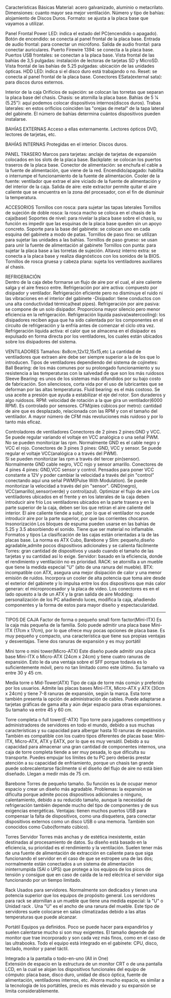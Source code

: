  Características Básicas
	Material: acero galvanizado, aluminio o metacrilato.
	Dimensiones: cuanto mayor sea mejor ventilación.
	Número y tipo de bahías: alojamiento de Discos Duros.
	Formato: se ajusta a la placa base que vayamos a utilizar.
   
   Panel Frontal
	Power LED: indica el estado del PC(encendido o apagado).
	Botón de encendido: se conecta al panel frontal de la placa base.
	Entrada de audio frontal: para conectar un micrófono.
	Salida de audio frontal: para conectar auriculares.
	Puerto Firewire 1394: se conecta a la placa base.
	Puertos USB frontales: se conectan a la placa base.
	Vista frontal de las bahías de 3,5 pulgadas: instalación de lectoras de tarjetas SD y MicroSD.
	Vista frontal de las bahías de 5.25 pulgadas: ubicación de las unidades ópticas.
	HDD LED: indica si el disco duro está trabajando o no.
	Reset: se conecta al panel frontal de la placa base.
	Conectores ESata(external sata): para discos duros externos.

   Interior de la caja
	Orificios de sujeción: se colocan las torretas que separan la placa base del chasis.
	Chasis: se atornilla la placa base.
	Bahías de 5 1⁄4 (5.25"): aquí podemos colocar dispositivos internos(discos duros).
	Trabas laterales: en estos orificios coinciden las "orejas de metal" de la tapa lateral del gabinete.
	El número de bahías determina cuántos dispositivos pueden instalarse.
   
   BAHÍAS EXTERNAS
	Acceso a ellas externamente.
	Lectores ópticos DVD, lectores de tarjetas, etc.

   BAHÍAS INTERNAS
	Protegidas en el interior.
	Discos duros.

   PANEL TRASERO
	Marcos para tarjetas: anclaje de tarjetas de expansión colocados en los slots de la placa base.
	Backplate: se colocan los puertos traseros de la placa base.
	Conector de alimentación: se enchufa el cable a la fuente de alimentación, que viene de la red.
	Encendido/apagado: habilita o interrumpe el funcionamiento de la fuente de alimentación.
	Cooler de la fuente: ventilador que extrae el aire viciado de la fuente de alimentación y del interior de la caja.
	Salida de aire: este extractor permite quitar el aire caliente que se encuentra en la zona del procesador, con el fin de disminuir la temperatura.

ACCESORIOS
	Tornillos con rosca: para sujetar las tapas laterales
	Tornillos de sujeción de doble rosca: la rosca macho se coloca en el chasis de la caja(base)
	Soportes de nivel: para nivelar la placa base sobre el chasis, su función es impedir que las esquinas de la placa base queden sin un apoyo concreto.
	Soporte para la base del gabinete: se colocan uno en cada esquina del gabinete a modo de patas.
	Tornillos de paso fino: se utilizan para sujetar las unidades a las bahías.
	Tornillos de paso grueso: se usan para unir la fuente de alimentación al gabinete
	Tornillos con punta: para sujetar la placa base a las torretas de sujeción.
	Altavoz interno extra: se conecta a la placa base y realiza diagnósticos con los sonidos de la BIOS.
	Tornillos de rosca gruesa y cabeza plana: sujeta los ventiladores auxiliares al chasis.

REFRIGERACIÓN	
Dentro de la caja debe formarse un flujo de aire por el cual, el aire caliente salga y el aire fresco entre.
	Refrigeración por aire activa: compuesto por disipador y ventilador. Refrigeración eficiente pero no disminuye el ruido ni las vibraciones en el interior del gabinete
		-Disipador: tiene conductos con una alta conductividad térmica(heat pipes).
	Refrigeración por aire pasiva: se compone de un solo disipador. Proporciona mayor silencio pero menor eficiencia en la refrigeración.
	Refrigeración líquida pasiva(watercooling): los disipadores reciben agua que ha sido calentada por los componentes en el circuito de refrigeración y la enfría antes de comenzar el ciclo otra vez.
	Refrigeración líquida activa: el calor que se almacena en el disipador es expulsado en forma directa por los ventiladores, los cuales están ubicados sobre los disipadores del sistema.

   VENTILADORES
	Tamaños: 8x8cm,12x12,15x15,etc
	La cantidad de ventiladores que extraen aire debe ser siempre superior a la de los que lo introducen.
	Tipos de ventiladores dependiendo del sistema de cojinetes:
	       Ball Bearing: de los más comunes por su prolongado funcionamiento y su resistencia a las temperaturas con la salvedad de que son los más ruidosos
	       Sleeve Bearing: es unos de los sistemas más difundidos por su bajo costo de fabricación. Son silenciosos, corta vida por el uso de lubricantes que se deforman por las altas temperaturas.
	       Fluid bearing: es el más costoso. Se usa aceite a presión que ayuda a estabilizar el eje del rotor. Son duraderos y algo ruidosos.
	       RPM: velocidad de rotación a la que gira un ventilador(6000 RPM). Es controlado por sensores.
	       CFM(pies cúbicos por metro): cantidad de aire que es desplazado, relacionada con las RPM y con el tamaño del ventilador. A mayor número de CFM más revoluciones más ruidoso y por lo tanto más eficaz.
	
Controladores de ventiladores
		Conectores de 2 pines
			2 pines:GND y VCC.
			Se puede regular variando el voltaje en VCC analógica o una señal PWM.
			No se pueden monitorizar las rpm.
			Normalmente GND es el cable negro y VCC el rojo.
		Conectores de 3 pines
			3 pines: GND, VCC y sensor.
			Se puede regular el voltaje VCC(analógica o a través del PWM).	
			Sí se pueden monitorizar las rpm a través del tercer pin(sensor).
			Normalmente GND cable negro, VCC rojo y sensor amarillo.
		Conectores de 4 pines
			4 pines: GND,VCC sensor y control.
		Pensados para poner VCC constante a 12V y poder cambiar la velocidad a través del pin "control" conectando aquí una señal PWM(Pulse With Modulation).
		Se puede monitorizar la velocidad a través del pin "sensor".
		GND(negro), VCC(amarillo),sensor(verde) y control(azul).
	Optimizar el flujo de aire
		Los ventiladores ubicados en el frente y en los laterales de la caja deben introducir aire frío
		Los ventiladores ubicados en la parte trasera y en la parte superior de la caja, deben ser los que retiran el aire caliente del interior.
		El aire caliente tiende a subir, por lo que el ventilador no puede introducir aire por la parte superior, por que las corrientes chocaron.
	Insonorización
		Los bloques de espuma pueden usarse en las bahías de 5.25 y 3.5 absorbiendo el sonido.
		Tiene que ser material no inflamable.
	Formatos y tipos
		La clasificación de las cajas están orientadas a la de las placas base. La norma es ATX
		Cubo, Barebone y Slim: pequeño,diseño agradable,admite pocos dispositivos adicionales y se calienta fácilmente
		Torres: gran cantidad de dispositivos y usado cuando el tamaño de las tarjetas y su cantidad así lo exige.
		Servidor: basado en la eficiencia, donde el rendimiento y ventilación no es prioridad.
		RACK: se atornilla a un mueble que tiene la medida especial "U" (alto de una ranura del mueble).
	BTX: incompatible con ATX, asegura una mejor disipación de calor y una menor emisión de ruidos. 
	     Incorpora un cooler de alta potencia que toma aire desde el exterior del gabinete y lo impulsa entre los dos dispositivos que más calor generan: el microprocesador y la placa de video. 
	     Los conectores es en el lado opuesto a la de un ATX y la gran salida de aire
	Modding: personalización de los PC añadiendo luces, modifica la caja, añadiendo componentes y la forma de estos para mayor diseño y espectacularidad.

---------------------------------------------------------------------------------------------------------------------------------------------------
TIPOS DE CAJA
Factor de forma o pequeño small form factor(Mini-ITX)
Es la caja más pequeña de la familia. Solo puede admitir una placa base Mini-ITX (17cm x 17cm), por lo que ofrece muy pocas opciones de placa base. Es muy pequeño y compacto, una característica que tiene sus propias ventajas y desventajas. Tiene dos ranuras de expansión y es muy portátil

Mini torre o mini tower(Micro-ATX)
Este diseño puede admitir una placa base Mini-ITX o Micro-ATX (24cm x 24cm) y tiene cuatro ranuras de expansión. Esto le da una ventaja sobre el SFF porque todavía es lo suficientemente móvil, pero no tan limitado como este último. Su tamaño va entre 30 y 45 cm.

Media torre o Mid-Tower(ATX)
Tipo de caja de torre más común y preferido por los usuarios. Admite las placas bases Mini-ITX, Micro-ATX y ATX (30cm x 24cm) y tiene 7-8 ranuras de expansión, según la marca. Esta torre también presenta la opción de administración de cables. Puede adaptarse a tarjetas gráficas de gama alta y aún dejar espacio para otras expansiones. Su tamaño va entre 45 y 60 cm.

Torre completa o full tower(E-ATX)
Tipo torre para jugadores competitivos y administradores de servidores en todo el mundo, debido a sus muchas características y su capacidad para albergar hasta 10 ranuras de expansión. También es compatible con los cuatro tipos diferentes de placas base: Mini-ITX, Micro-ATX, ATX y EATX, por lo que es muy versátil.
Debido a su capacidad para almacenar una gran cantidad de componentes internos, una caja de torre completa tiende a ser muy pesada, lo que dificulta su transporte. Puedes empujar los límites de tu PC pero deberás prestar atención a su capacidad de enfriamiento, porque un chasis tan grande puede sobrecalentarse fácilmente si el diseño del flujo de aire no está bien diseñado. Llegan a medir más de 75 cm.

Barebone
Torres de pequeño tamaño. Su función es la de ocupar menor espacio y crear un diseño más agradable.
Problemas: la expansión se dificulta porque admite pocos dispositivos adicionales o ninguno, calentamiento, debido a su reducido tamaño, aunque la necesidad de refrigeración también depende mucho del tipo de componentes y de sus exigencias energéticas.
Ventajas: tienen muchos puertos USB para compensar la falta de dispositivos, como una disquetera, para conectar dispositivos externos como un disco USB o una memoria. También son conocidos como Cubo(formato cúbico).

Torres Servidor
Torres más anchas y de estética inexistente, están destinadas al procesamiento de datos. Su diseño está basado en la eficiencia, su prioridad es el rendimiento y la ventilación. Suelen tener más de una fuente de alimentación de extracción en caliente para que siga funcionando el servidor en el caso de que se estropee una de las dos; normalmente están conectados a un sistema de alimentación ininterrumpida (SAI o UPS) que protege a los equipos de los picos de tensión y consigue que en caso de caída de la red eléctrica el servidor siga funcionando por un tiempo limitado.

Rack 
Usados para servidores. Normalmente son dedicados y tienen una potencia superior que los equipos de propósito general. Los servidores para rack se atornillan a un mueble que tiene una medida especial: la "U" o Unidad rack . Una "U" es el ancho de una ranura del mueble. Este tipo de servidores suele colocarse en salas climatizadas debido a las altas temperaturas que puede alcanzar.

Portátil 
Equipos ya definidos. Poco se puede hacer para expandirlos y suelen calentarse mucho si son muy exigentes. El tamaño depende del monitor que trae incorporado y son cada vez más finos, como en el caso de las ultrabooks. Todo el equipo está integrado en el gabinete: CPU, disco, teclado, monitor y panel táctil.

Integrado a la pantalla o todo-en-uno (All in One)  
Extensión de espacio en la estructura de un monitor CRT o de una pantalla LCD, en la cual se alojan los dispositivos funcionales del equipo de cómputo: placa base, disco duro, unidad de disco óptica, fuente de alimentación, ventiladores internos, etc. Ahorra mucho espacio, es similar a la tecnología de los portátiles, precio es más elevado y su expansión se limita considerablemente.

